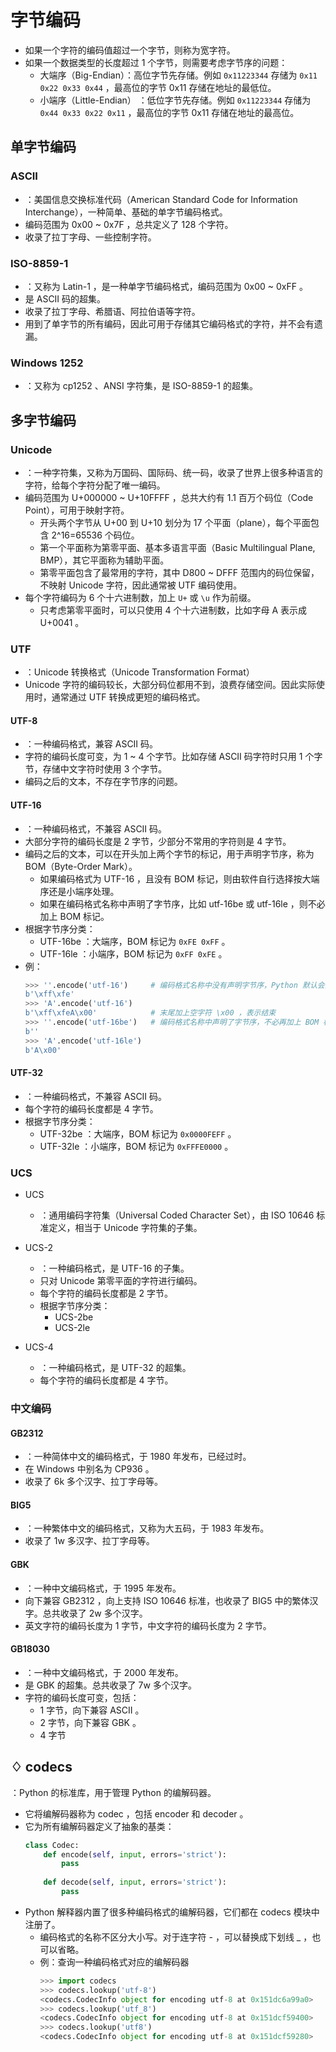 # 字节编码

- 如果一个字符的编码值超过一个字节，则称为宽字符。
- 如果一个数据类型的长度超过 1 个字节，则需要考虑字节序的问题：
  - 大端序（Big-Endian）：高位字节先存储。例如 `0x11223344` 存储为 `0x11 0x22 0x33 0x44` ，最高位的字节 0x11 存储在地址的最低位。
  - 小端序（Little-Endian） ：低位字节先存储。例如 `0x11223344` 存储为 `0x44 0x33 0x22 0x11` ，最高位的字节 0x11 存储在地址的最高位。

## 单字节编码

### ASCII

- ：美国信息交换标准代码（American Standard Code for Information Interchange），一种简单、基础的单字节编码格式。
- 编码范围为 0x00 ~ 0x7F ，总共定义了 128 个字符。
- 收录了拉丁字母、一些控制字符。

### ISO-8859-1

- ：又称为 Latin-1 ，是一种单字节编码格式，编码范围为 0x00 ~ 0xFF 。
- 是 ASCII 码的超集。
- 收录了拉丁字母、希腊语、阿拉伯语等字符。
- 用到了单字节的所有编码，因此可用于存储其它编码格式的字符，并不会有遗漏。

### Windows 1252

- ：又称为 cp1252 、ANSI 字符集，是 ISO-8859-1 的超集。

## 多字节编码

### Unicode

- ：一种字符集，又称为万国码、国际码、统一码，收录了世界上很多种语言的字符，给每个字符分配了唯一编码。
- 编码范围为 U+000000 ~ U+10FFFF ，总共大约有 1.1 百万个码位（Code Point），可用于映射字符。
  - 开头两个字节从 U+00 到 U+10 划分为 17 个平面（plane），每个平面包含 2^16=65536 个码位。
  - 第一个平面称为第零平面、基本多语言平面（Basic Multilingual Plane, BMP），其它平面称为辅助平面。
  - 第零平面包含了最常用的字符，其中 D800 ~ DFFF 范围内的码位保留，不映射 Unicode 字符，因此通常被 UTF 编码使用。
- 每个字符编码为 6 个十六进制数，加上 `U+` 或 `\u` 作为前缀。
  - 只考虑第零平面时，可以只使用 4 个十六进制数，比如字母 A 表示成 U+0041 。

### UTF

- ：Unicode 转换格式（Unicode Transformation Format）
- Unicode 字符的编码较长，大部分码位都用不到，浪费存储空间。因此实际使用时，通常通过 UTF 转换成更短的编码格式。

#### UTF-8

- ：一种编码格式，兼容 ASCII 码。
- 字符的编码长度可变，为 1 ~ 4 个字节。比如存储 ASCII 码字符时只用 1 个字节，存储中文字符时使用 3 个字节。
- 编码之后的文本，不存在字节序的问题。

#### UTF-16

- ：一种编码格式，不兼容 ASCII 码。
- 大部分字符的编码长度是 2 字节，少部分不常用的字符则是 4 字节。
- 编码之后的文本，可以在开头加上两个字节的标记，用于声明字节序，称为 BOM（Byte-Order Mark）。
  - 如果编码格式为 UTF-16 ，且没有 BOM 标记，则由软件自行选择按大端序还是小端序处理。
  - 如果在编码格式名称中声明了字节序，比如 utf-16be 或 utf-16le ，则不必加上 BOM 标记。
- 根据字节序分类：
  - UTF-16be ：大端序，BOM 标记为 `0xFE 0xFF` 。
  - UTF-16le ：小端序，BOM 标记为 `0xFF 0xFE` 。
- 例：
  ```py
  >>> ''.encode('utf-16')     # 编码格式名称中没有声明字节序，Python 默认会按小端序处理，在开头加上 BOM 标记
  b'\xff\xfe'
  >>> 'A'.encode('utf-16')
  b'\xff\xfeA\x00'            # 末尾加上空字符 \x00 ，表示结束
  >>> ''.encode('utf-16be')   # 编码格式名称中声明了字节序，不必再加上 BOM 标记
  b''
  >>> 'A'.encode('utf-16le')
  b'A\x00'
  ```

#### UTF-32

- ：一种编码格式，不兼容 ASCII 码。
- 每个字符的编码长度都是 4 字节。
- 根据字节序分类：
  - UTF-32be ：大端序，BOM 标记为 `0x0000FEFF` 。
  - UTF-32le ：小端序，BOM 标记为 `0xFFFE0000` 。

### UCS

- UCS
  - ：通用编码字符集（Universal Coded Character Set），由 ISO 10646 标准定义，相当于 Unicode 字符集的子集。

- UCS-2
  - ：一种编码格式，是 UTF-16 的子集。
  - 只对 Unicode 第零平面的字符进行编码。
  - 每个字符的编码长度都是 2 字节。
  - 根据字节序分类：
    - UCS-2be
    - UCS-2le

- UCS-4
  - ：一种编码格式，是 UTF-32 的超集。
  - 每个字符的编码长度都是 4 字节。

### 中文编码

#### GB2312

- ：一种简体中文的编码格式，于 1980 年发布，已经过时。
- 在 Windows 中别名为 CP936 。
- 收录了 6k 多个汉字、拉丁字母等。

#### BIG5

- ：一种繁体中文的编码格式，又称为大五码，于 1983 年发布。
- 收录了 1w 多汉字、拉丁字母等。

#### GBK

- ：一种中文编码格式，于 1995 年发布。
- 向下兼容 GB2312 ，向上支持 ISO 10646 标准，也收录了 BIG5 中的繁体汉字。总共收录了 2w 多个汉字。
- 英文字符的编码长度为 1 字节，中文字符的编码长度为 2 字节。

#### GB18030

- ：一种中文编码格式，于 2000 年发布。
- 是 GBK 的超集。总共收录了 7w 多个汉字。
- 字符的编码长度可变，包括：
  - 1 字节，向下兼容 ASCII 。
  - 2 字节，向下兼容 GBK 。
  - 4 字节

## ♢ codecs

：Python 的标准库，用于管理 Python 的编解码器。
- 它将编解码器称为 codec ，包括 encoder 和 decoder 。
- 它为所有编解码器定义了抽象的基类：
  ```py
  class Codec:
      def encode(self, input, errors='strict'):
          pass
      
      def decode(self, input, errors='strict'):
          pass
  ```
- Python 解释器内置了很多种编码格式的编解码器，它们都在 codecs 模块中注册了。
  - 编码格式的名称不区分大小写。对于连字符 - ，可以替换成下划线 _ ，也可以省略。
  - 例：查询一种编码格式对应的编解码器
    ```py
    >>> import codecs
    >>> codecs.lookup('utf-8')
    <codecs.CodecInfo object for encoding utf-8 at 0x151dc6a99a0>
    >>> codecs.lookup('utf_8')
    <codecs.CodecInfo object for encoding utf-8 at 0x151dcf59400>
    >>> codecs.lookup('utf8')
    <codecs.CodecInfo object for encoding utf-8 at 0x151dcf59280>
    ```

<!-- ## ♢ chardet -->
